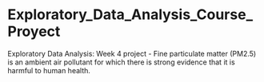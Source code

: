 # Exploratory_Data_Analysis_Course_Proyect
Exploratory Data Analysis: Week 4 project - Fine particulate matter (PM2.5) is an ambient air pollutant for which there is strong evidence that it is harmful to human health.
